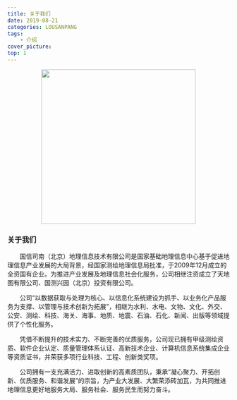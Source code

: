 ```yaml
---
title: 关于我们
date: 2019-08-21
categories: LOUSANPANG
tags:
    - 介绍
cover_picture:
top: 1
---
```


<div align=center>
    <img width=350 height="350" src="https://wx1.sinaimg.cn/mw690/006n3OP2gy1g68h6ggz38j3064032web.jpg">
</div>

### 关于我们
&emsp;&emsp;国信司南（北京）地理信息技术有限公司是国家基础地理信息中心基于促进地理信息产业发展的大局背景，经国家测绘地理信息局批准，于2009年12月成立的全资国有企业。为推进产业发展及地理信息社会化服务，公司相继注资成立了天地图有限公司、国测兴园（北京）投资有限公司。

&emsp;&emsp;公司“以数据获取与处理为核心、以信息化系统建设为抓手、以业务化产品服务为支撑、以管理与技术创新为拓展”，相继为水利、水电、文物、文化、外交、公安、测绘、科技、海关、海事、地质、地震、石油、石化、新闻、出版等领域提供了个性化服务。

&emsp;&emsp;凭借不断提升的技术实力、不断完善的优质服务，公司现已拥有甲级测绘资质、软件企业认定、质量管理体系认证、高新技术企业、计算机信息系统集成企业等资质证书，并荣获多项行业科技、工程、创新类奖项。

&emsp;&emsp;公司拥有一支充满活力、进取创新的高素质团队，秉承“凝心聚力、开拓创新、优质服务、和谐发展”的宗旨，为产业大发展、大繁荣添砖加瓦，为共同推进地理信息更好地服务大局、服务社会、服务民生而努力奋斗。